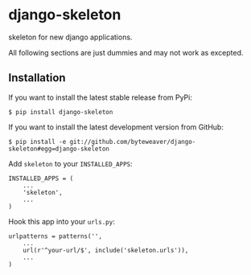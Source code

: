 django-skeleton
===============

skeleton for new django applications.

All following sections are just dummies and may not work as excepted.

## Installation

If you want to install the latest stable release from PyPi:

    $ pip install django-skeleton
  
If you want to install the latest development version from GitHub:

    $ pip install -e git://github.com/byteweaver/django-skeleton#egg=django-skeleton

Add `skeleton` to your `INSTALLED_APPS`:

    INSTALLED_APPS = (
        ...
        'skeleton',
        ...
    )

Hook this app into your ``urls.py``:

    urlpatterns = patterns('',
        ...
        url(r'^your-url/$', include('skeleton.urls')),
        ...
    )


